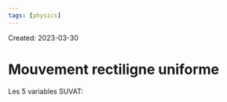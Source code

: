 ```yaml
---
tags: [physics] 
---
```

Created: 2023-03-30

# Mouvement rectiligne uniforme
Les 5 variables SUVAT:
